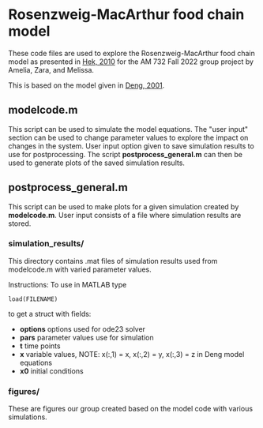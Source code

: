# Rosenzweig-MacArthur food chain model
These code files are used to explore the Rosenzweig-MacArthur food chain model as presented in [Hek, 2010](https://link.springer.com/article/10.1007/s00285-009-0266-7) for the AM 732 Fall 2022 group project by Amelia, Zara, and Melissa.

This is based on the model given in [Deng, 2001](https://aip.scitation.org/doi/abs/10.1063/1.1396340).

## modelcode.m
This script can be used to simulate the model equations. The "user input" section can be used to change parameter values to explore the impact on changes in the system. 
User input option given to save simulation results to use for postprocessing.
The script **postprocess_general.m** can then be used to generate plots of the saved simulation results.

## postprocess_general.m
This script can be used to make plots for a given simulation created by **modelcode.m**. User input consists of a file where simulation results are stored.

### simulation_results/
This directory contains .mat files of simulation results used from modelcode.m with varied parameter values.

Instructions: To use in MATLAB type
```
load(FILENAME)
```
to get a struct with fields:
- **options** options used for ode23 solver
- **pars** parameter values use for simulation
- **t** time points
- **x** variable values, NOTE: x(:,1) = x, x(:,2) = y, x(:,3) = z in Deng model equations
- **x0** initial conditions

### figures/
These are figures our group created based on the model code with various simulations.
